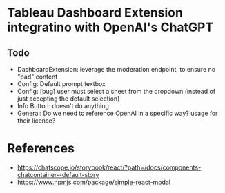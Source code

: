 # Tableau Dashboard Extension integratino with OpenAI's ChatGPT 

## Todo
* DashboardExtension: leverage the moderation endpoint, to ensure no "bad" content
* Config: Default prompt textbox
* Config: [bug] user must select a sheet from the dropdown (instead of just accepting the default selection)
* Info Button: doesn't do anything
* General: Do we need to reference OpenAI in a specific way? usage for their license?


# References
* https://chatscope.io/storybook/react/?path=/docs/components-chatcontainer--default-story
* https://www.npmjs.com/package/simple-react-modal